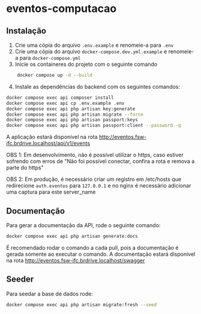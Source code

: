 # eventos-computacao

## Instalação

1. Crie uma cópia do arquivo `.env.example` e renomeie-a para `.env`
2. Crie uma cópia do arquivo `docker-compose.dev.yml.example` e renomeie-a para `docker-compose.yml`
3. Inicie os containeres do projeto com o seguinte comando
```bash
    docker compose up -d --build
```
4. Instale as dependências do backend com os seguintes comandos:
```bash
docker compose exec api composer install
docker compose exec api cp .env.example .env
docker compose exec api php artisan key:generate
docker compose exec api php artisan migrate --force
docker compose exec api php artisan passport:keys
docker compose exec api php artisan passport:client --password -q
```

A aplicação estará disponível na rota http://eventos.fsw-ifc.brdrive.localhost/api/v1/events



OBS 1: Em desenvolvimento, não é possível utilizar o https, caso estiver sofrendo com erros de "Não foi possível conectar, confira a rota e remova a parte do https"

OBS 2: Em produção, é necessário criar um registro em /etc/hosts que redirecione `auth.eventos` para `127.0.0.1` e no nginx é necessário adicionar uma captura para este server_name

## Documentação

Para gerar a documentação da API, rode o seguinte comando:
```bash
docker compose exec api php artisan generate:docs
```
É recomendado rodar o comando a cada pull, pois a documentação é gerada somente ao executar o comando.
A documentação estará disponível na rota http://eventos.fsw-ifc.brdrive.localhost/swagger

## Seeder

Para seedar a base de dados rode:

```bash
docker compose exec api php artisan migrate:fresh --seed
```
